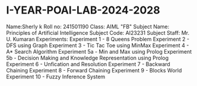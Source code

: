 # I-YEAR-POAI-LAB-2024-2028
Name:Sherly k
Roll no: 241501190
Class: AIML "FB"
Subject Name: Principles of Artificial Intelligence
Subject Code: AI23231
Subject Staff: Mr. U. Kumaran
Experiments:
Experiment 1 - 8 Queens Problem
Experiment 2 - DFS using Graph
Experiment 3 - Tic Tac Toe using MinMax
Experiment 4 - A* Search Algorithm
Experiment 5a - Min and Max using Prolog
Experiment 5b - Decision Making and Knowledge Representation using Prolog
Experiment 6 - Unfication and Resolution
Experiment 7 - Backward Chaining
Experiment 8 - Forward Chaining
Experiment 9 - Blocks World
Experiment 10 - Fuzzy Inference System
